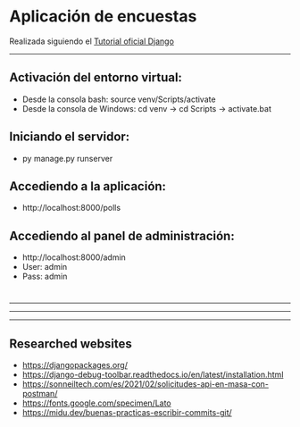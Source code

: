 # Aplicación de encuestas

Realizada siguiendo el [Tutorial oficial Django](https://docs.djangoproject.com/es/5.0/intro/tutorial01/)

---

## Activación del entorno virtual:
- Desde la consola bash:  source venv/Scripts/activate
- Desde la consola de Windows: cd venv -> cd Scripts -> activate.bat

## Iniciando el servidor:
- py manage.py runserver

## Accediendo a la aplicación:
- http://localhost:8000/polls

## Accediendo al panel de administración:
- http://localhost:8000/admin
- User: admin
- Pass: admin

#
#


---
---
---

## Researched websites
- https://djangopackages.org/
- https://django-debug-toolbar.readthedocs.io/en/latest/installation.html
- https://sonneiltech.com/es/2021/02/solicitudes-api-en-masa-con-postman/
- https://fonts.google.com/specimen/Lato
- https://midu.dev/buenas-practicas-escribir-commits-git/
